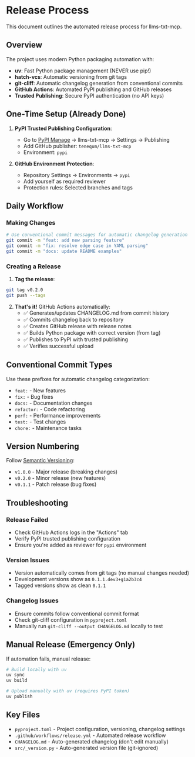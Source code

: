 # Release Process

This document outlines the automated release process for llms-txt-mcp.

## Overview

The project uses modern Python packaging automation with:
- **uv**: Fast Python package management (NEVER use pip!)
- **hatch-vcs**: Automatic versioning from git tags
- **git-cliff**: Automatic changelog generation from conventional commits  
- **GitHub Actions**: Automated PyPI publishing and GitHub releases
- **Trusted Publishing**: Secure PyPI authentication (no API keys)

## One-Time Setup (Already Done)

1. **PyPI Trusted Publishing Configuration**:
   - Go to [PyPI Manage](https://pypi.org/manage/projects/) → llms-txt-mcp → Settings → Publishing
   - Add GitHub publisher: `tenequm/llms-txt-mcp`
   - Environment: `pypi`

2. **GitHub Environment Protection**:
   - Repository Settings → Environments → `pypi` 
   - Add yourself as required reviewer
   - Protection rules: Selected branches and tags

## Daily Workflow

### Making Changes
```bash
# Use conventional commit messages for automatic changelog generation
git commit -m "feat: add new parsing feature"
git commit -m "fix: resolve edge case in YAML parsing" 
git commit -m "docs: update README examples"
```

### Creating a Release

1. **Tag the release**:
```bash
git tag v0.2.0
git push --tags
```

2. **That's it!** GitHub Actions automatically:
   - ✅ Generates/updates CHANGELOG.md from commit history
   - ✅ Commits changelog back to repository  
   - ✅ Creates GitHub release with release notes
   - ✅ Builds Python package with correct version (from tag)
   - ✅ Publishes to PyPI with trusted publishing
   - ✅ Verifies successful upload

## Conventional Commit Types

Use these prefixes for automatic changelog categorization:

- `feat:` - New features
- `fix:` - Bug fixes
- `docs:` - Documentation changes
- `refactor:` - Code refactoring
- `perf:` - Performance improvements
- `test:` - Test changes
- `chore:` - Maintenance tasks

## Version Numbering

Follow [Semantic Versioning](https://semver.org/):
- `v1.0.0` - Major release (breaking changes)
- `v0.2.0` - Minor release (new features)  
- `v0.1.1` - Patch release (bug fixes)

## Troubleshooting

### Release Failed
- Check GitHub Actions logs in the "Actions" tab
- Verify PyPI trusted publishing configuration
- Ensure you're added as reviewer for `pypi` environment

### Version Issues  
- Version automatically comes from git tags (no manual changes needed)
- Development versions show as `0.1.1.dev3+g1a2b3c4`
- Tagged versions show as clean `0.1.1`

### Changelog Issues
- Ensure commits follow conventional commit format
- Check git-cliff configuration in `pyproject.toml`
- Manually run `git-cliff --output CHANGELOG.md` locally to test

## Manual Release (Emergency Only)

If automation fails, manual release:
```bash
# Build locally with uv
uv sync
uv build

# Upload manually with uv (requires PyPI token)
uv publish
```

## Key Files

- `pyproject.toml` - Project configuration, versioning, changelog settings
- `.github/workflows/release.yml` - Automated release workflow
- `CHANGELOG.md` - Auto-generated changelog (don't edit manually)
- `src/_version.py` - Auto-generated version file (git-ignored)